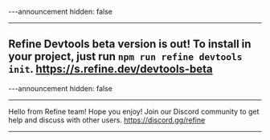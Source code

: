 ---announcement
hidden: false

---

## Refine Devtools beta version is out! To install in your project, just run `npm run refine devtools init`. https://s.refine.dev/devtools-beta

---announcement
hidden: false

---

Hello from Refine team! Hope you enjoy! Join our Discord community to get help and discuss with other users. https://discord.gg/refine

---
